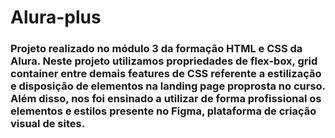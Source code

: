 # Alura-plus

### Projeto realizado no módulo 3 da formação HTML e CSS da Alura. Neste projeto utilizamos propriedades de flex-box, grid container entre demais features de CSS referente a estilização e disposição de elementos na landing page proprosta no curso. Além disso, nos foi ensinado a utilizar de forma profissional os elementos e estilos presente no Figma, plataforma de criação visual de sites.
